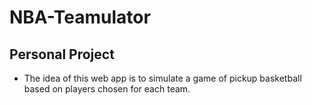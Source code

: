 # NBA-Teamulator

## Personal Project

- The idea of this web app is to simulate a game of pickup basketball based on players chosen for each team.
